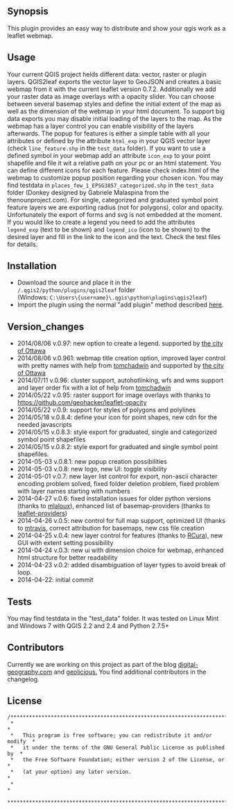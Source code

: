 ## Synopsis

This plugin provides an easy way to distribute and show your qgis work as a leaflet webmap. 

## Usage

Your current QGIS project helds different data: vector, raster or plugin layers. QGIS2leaf exports the vector layer to GeoJSON and creates a basic webmap from it with the current leaflet version 0.7.2. Additionally we add your raster data as image overlays with a opacity slider.
You can choose between several basemap styles and define the initial extent of the map as well as the dimension of the webmap in your html document. To support big data exports you may disable initial loading of the layers to the map. As the webmap has a layer control you can enable visibility of the layers afterwards.
The popup for features is either a simple table with all your attributes or defined by the attribute `html_exp` in your QGIS vector layer (check `line_feature.shp` in the `test_data` folder). If you want to use a defined symbol in your webmap add an attribute `icon_exp` to your point shapefile and file it wit a relative path on your pc or an html statement. You can define different icons for each feature. Please check index.html of the webmap to customize popup position regarding your chosen icon. You may find testdata in `places_few_1_EPSG3857_categorized.shp` in the `test_data` folder (Donkey designed by Gabriele Malaspina from the thenounproject.com).
For single, categorized and graduated symbol point feature layers we are exporting radius (not for polygons), color and opacity. Unfortunately the export of forms and svg is not embedded at the moment.
If you would like to create a legend you need to add the attributes `legend_exp` (text to be shown) and `legend_ico` (icon to be shown) to the desired layer and fill in the link to the icon and the text. Check the test files for details.

## Installation

* Download the source and place it in the `/.qgis2/python/plugins/qgis2leaf` folder  
  (Windows: `C:\Users\{username}\.qgis\python\plugins\qgis2leaf`)
* Import the plugin using the normal "add plugin" method described [here](http://www.qgis.org/en/docs/user_manual/plugins/plugins.html#managing-plugins 'qgis plugins').

## Version_changes
* 2014/08/06 v.0.97: new option to create a legend. supported by [the city of Ottawa](http://www.spcottawa.on.ca/)
* 2014/08/06 v.0.961: webmap title creation option, improved layer control with pretty names with help from [tomchadwin](https://github.com/tomchadwin) and supported by [the city of Ottawa](http://www.spcottawa.on.ca/)
* 2014/07/11 v.0.96: cluster support, autohotlinking, wfs and wms support and layer order fix with a lot of help from [tomchadwin](https://github.com/tomchadwin)
* 2014/05/22 v.0.95: raster support for image overlays with thanks to https://github.com/geohacker/leaflet-opacity
* 2014/05/22 v.0.9: support for styles of polygons and polylines
* 2014/05/18 v.0.8.4: define your icon for point shapes, new cdn for the needed javascripts
* 2014/05/15 v.0.8.3: style export for graduated, single and categorized symbol point shapefiles
* 2014/05/15 v.0.8.2: style export for graduated and single symbol point shapefiles.
* 2014-05-03 v.0.8.1: new popup creation possibilities
* 2014-05-03 v.0.8: new logo, new UI: toggle visibility
* 2014-05-01 v.0.7: new layer list control for export, non-ascii character encoding problem solved, fixed folder deletion problem, fixed problem with layer names starting with numbers
* 2014-04-27 v.0.6: fixed installation issues for older python versions (thanks to [mlaloux](https://github.com/mlaloux)), enhanced list of basemap-providers (thanks to [leaflet-providers](https://github.com/leaflet/extras/leaflet-providers/))
* 2014-04-26 v.0.5: new control for full map support, optimized UI (thanks to [mtravis](https://github.com/mtravis), correct attribution for basemaps, new css file creation
* 2014-04-25 v.0.4: new layer control for features (thanks to [RCura](https://github.com/RCura)), new GUI with extent setting possibility
* 2014-04-24 v.0.3: new ui with dimension choice for webmap, enhanced html structure for better readability
* 2014-04-23 v.0.2: added disambiguation of layer types to avoid break of loop.
* 2014-04-22: initial commit

## Tests

You may find testdata in the "test_data" folder.
It was tested on Linux Mint and Windows 7 with QGIS 2.2 and 2.4 and Python 2.7.5+ 

## Contributors

Currently we are working on this project as part of the blog [digital-geography.com](http://www.digital-geography.com 'digital-geography') and [geolicious.](http://www.geolicious.de 'geolicious')
You find additional contributors in the changelog.

## License

```
/***************************************************************************
 *                                                                         *
 *   This program is free software; you can redistribute it and/or modify  *
 *   it under the terms of the GNU General Public License as published by  *
 *   the Free Software Foundation; either version 2 of the License, or     *
 *   (at your option) any later version.                                   *
 *                                                                         *
 ***************************************************************************/
```

